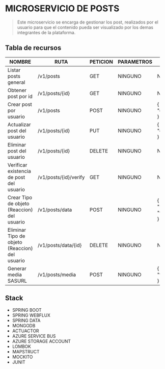 # MICROSERVICIO DE POSTS
> Este microservicio se encarga de gestionar los post, realizados por el usuario para que el contenido 
> pueda ser visualizado por los demas integrantes de la plataforma.

## Tabla de recursos 
| NOMBRE                                         | RUTA                 | PETICION | PARAMETROS | CUERPO                                                                    | 
|------------------------------------------------|----------------------|----------|------------|---------------------------------------------------------------------------|
| Listar posts general                           | /v1/posts            | GET      | NINGUNO    | NINGUNO                                                                   |
| Obtener post por id                            | /v1/posts/{id}       | GET      | NINGUNO    | NINGUNO                                                                   |
| Crear post por usuario                         | /v1/posts            | POST     | NINGUNO    | {<br/>"content":"Nuevo Post"<br/>}                                        |
| Actualizar post del usuario                    | /v1/posts/{id}       | PUT      | NINGUNO    | {<br/>"content":"Post editado"<br/>}                                      |
| Eliminar post del usuario                      | /v1/posts/{id}       | DELETE   | NINGUNO    | NINGUNO                                                                   |
| Verificar existencia de post del usuario       | /v1/posts/{id}/verify | GET      | NINGUNO    | NINGUNO                                                                   |
| Crear Tipo de objeto (Reaccion) del usuario    | /v1/posts/data       | POST     | NINGUNO    | {<br/>"postId":"6804498d871f48237c0f5e40",<br/> "typeTarget":"LIKE"<br/>} |
| Eliminar Tipo de objeto (Reaccion) del usuario | /v1/posts/data/{id}  | DELETE   | NINGUNO    | NINGUNO                                                                   |
| Generar media SASURL                           | /v1/posts/media      | POST     | NINGUNO    | {<br/>"filenames":["image.jpg"]<br/>}                                          |

## Stack
* SPRING BOOT
* SPRING WEBFLUX
* SPRING DATA
* MONGODB
* ACTUACTOR
* AZURE SERVICE BUS
* AZURE STORAGE ACCOUNT
* LOMBOK
* MAPSTRUCT
* MOCKITO
* JUNIT